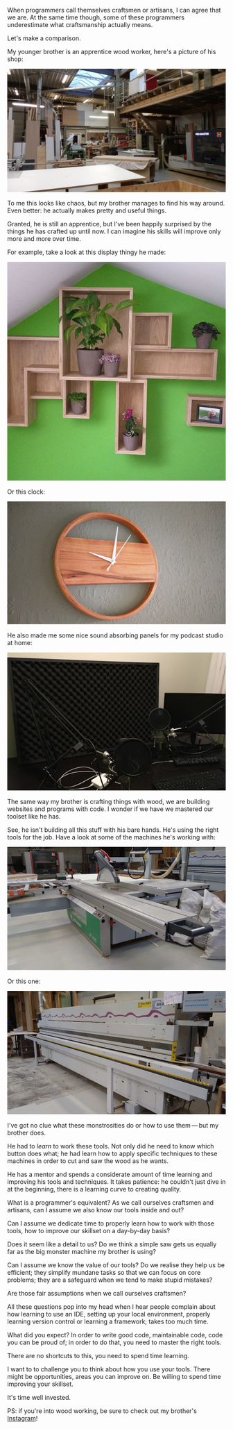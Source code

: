 When programmers call themselves craftsmen or artisans,
I can agree that we are. 
At the same time though, some of these programmers underestimate what craftsmanship actually means.

Let's make a comparison.

My younger brother is an apprentice wood worker,
here's a picture of his shop:

![](/resources/img/blog/craftsmen/3.jpeg)

To me this looks like chaos, 
but my brother manages to find his way around.
Even better: he actually makes pretty and useful things.

Granted, he is still an apprentice, 
but I've been happily surprised by the things he has crafted up until now.
I can imagine his skills will improve only more and more over time.

For example, take a look at this display thingy he made:

![](/resources/img/blog/craftsmen/6.jpeg)

Or this clock:

![](/resources/img/blog/craftsmen/4.jpeg)

He also made me some nice sound absorbing panels for my podcast studio at home:

![](/resources/img/blog/craftsmen/5.jpeg)

The same way my brother is crafting things with wood,
we are building websites and programs with code.
I wonder if we have we mastered our toolset like he has.

See, he isn't building all this stuff with his bare hands.
He's using the right tools for the job.
Have a look at some of the machines he's working with:

![](/resources/img/blog/craftsmen/2.jpeg)

Or this one:

![](/resources/img/blog/craftsmen/1.jpeg)

I've got no clue what these monstrosities do 
or how to use them&thinsp;—&thinsp;but my brother does.

He had to _learn_ to work these tools.
Not only did he need to know which button does what; 
he had learn how to apply specific techniques to these machines 
in order to cut and saw the wood as he wants.

He has a mentor and spends a considerate amount of time learning and improving his tools and techniques.
It takes patience:
he couldn't just dive in at the beginning, 
there is a learning curve to creating quality.

What is a programmer's equivalent?
As we call ourselves craftsmen and artisans, 
can I assume we also know our tools inside and out?

Can I assume we dedicate time to properly learn how to work with those tools,
how to improve our skillset on a day-by-day basis?

Does it seem like a detail to us?
Do we think a simple saw gets us equally far as the big monster machine my brother is using?

Can I assume we know the value of our tools? 
Do we realise they help us be efficient; 
they simplify mundane tasks so that we can focus on core problems;
they are a safeguard when we tend to make stupid mistakes?

Are those fair assumptions when we call ourselves craftsmen?

All these questions pop into my head 
when I hear people complain about how learning to use an IDE, 
setting up your local environment, properly learning version control or learning a framework;
takes too much time.

What did you expect? 
In order to write good code, maintainable code, code you can be proud of; 
in order to do that, you need to master the right tools.

There are no shortcuts to this, you need to spend time learning.

I want to to challenge you to think about how you use your tools.
There might be opportunities, areas you can improve on.
Be willing to spend time improving your skillset.

It's time well invested.

PS: if you're into wood working, 
be sure to check out my brother's [Instagram](*https://www.instagram.com/t_werkhuis/)!
